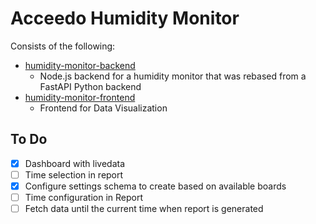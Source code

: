 # Acceedo Humidity Monitor
Consists of the following:
- [humidity-monitor-backend](humidity-monitor-backend/README.md)
  - Node.js backend for a humidity monitor that was rebased from a FastAPI Python backend
- [humidity-monitor-frontend](humidity-monitor-frontend/README.md)
  - Frontend for Data Visualization

## To Do
- [x] Dashboard with livedata
- [ ] Time selection in report
- [x] Configure settings schema to create based on available boards
- [ ] Time configuration in Report
- [ ] Fetch data until the current time when report is generated
